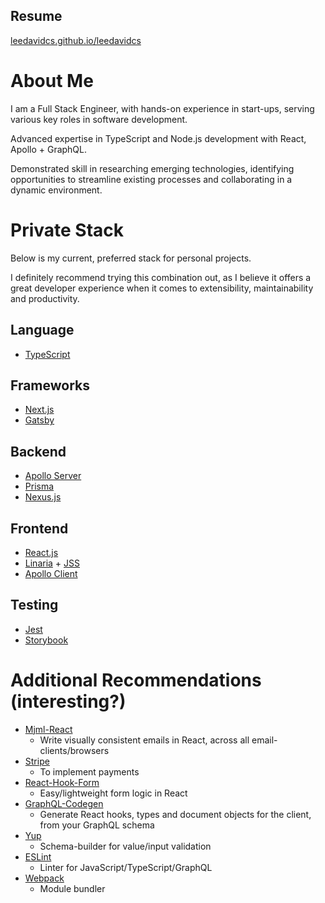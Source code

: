 ## Resume
[leedavidcs.github.io/leedavidcs](https://leedavidcs.github.io/leedavidcs)

# About Me
I am a Full Stack Engineer, with hands-on experience in start-ups, serving various key roles in
software development.

Advanced expertise in TypeScript and Node.js development with React, Apollo + GraphQL.

Demonstrated skill in researching emerging technologies, identifying opportunities to streamline
existing processes and collaborating in a dynamic environment.

# Private Stack
Below is my current, preferred stack for personal projects.

I definitely recommend trying this combination out, as I believe it offers a great developer
experience when it comes to extensibility, maintainability and productivity.

## Language
* [TypeScript](https://www.typescriptlang.org/)

## Frameworks
* [Next.js](https://nextjs.org/)
* [Gatsby](https://www.gatsbyjs.org/)

## Backend
* [Apollo Server](https://www.apollographql.com/docs/apollo-server/)
* [Prisma](https://www.prisma.io/)
* [Nexus.js](https://nexusjs.org/)

## Frontend
* [React.js](https://reactjs.org/)
* [Linaria](https://linaria.now.sh/) + [JSS](https://cssinjs.org/)
* [Apollo Client](https://www.apollographql.com/docs/react/)

## Testing
* [Jest](https://jestjs.io/)
* [Storybook](https://storybook.js.org/)

# Additional Recommendations (interesting?)
* [Mjml-React](https://github.com/wix-incubator/mjml-react)
  * Write visually consistent emails in React, across all email-clients/browsers
* [Stripe](https://stripe.com/)
  * To implement payments
* [React-Hook-Form](https://react-hook-form.com/)
  * Easy/lightweight form logic in React
* [GraphQL-Codegen](https://graphql-code-generator.com/)
  * Generate React hooks, types and document objects for the client, from your GraphQL schema
* [Yup](https://github.com/jquense/yup)
  * Schema-builder for value/input validation
* [ESLint](https://eslint.org/)
  * Linter for JavaScript/TypeScript/GraphQL
* [Webpack](https://webpack.js.org/)
  * Module bundler
